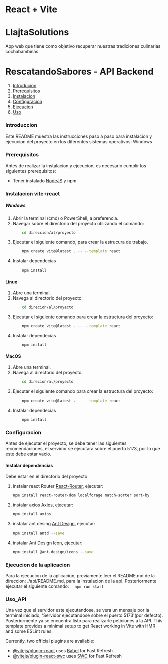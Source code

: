# React + Vite

# LlajtaSolutions
App web que tiene como objetivo recuperar nuestras tradiciones culinarias cochabambinas


# RescatandoSabores - API Backend
1. [Introducion](#Introduccion)
2. [Prerequisitos](#Prerequisitos_API)
3. [Instalacion](#Instalacion_API)
4. [Configuracion](#Configuracion_API)
5. [Ejecucion](#ejecucion-de-la-aplicacion)
6. [Uso](#Uso_Backend)

### Introduccion
Este README muestra las instrucciones paso a paso para instalacion y ejecucion del proyecto en los diferentes sistemas operativos: Windows

### Prerequisitos
Antes de realizar la instalacion y ejecucion, es necesario cumplir los siguientes prerequisitos: 
- Tener instalado [NodeJS](https://nodejs.org/en) y npm.

### Instalacion [vite+react](https://vitejs.dev/guide/)
##### Windows 
1. Abrir la terminal (cmd) o PowerShell, a preferencia. 
2. Navegar sobre el directorio del proyecto utilizando el comando: 
    ```bash
        cd direccion/al/proyecto
    ```
3. Ejecutar el siguiente comando, para crear la estrucura de trabajo. 
    ```bash
        npm create vite@latest . -- --template react
    ```
4. Instalar dependecias 
    ```bash
        npm install
    ```

#### Linux
1. Abre una terminal. 
2. Navega al directorio del proyecto: 
    ```bash 
        cd direcion/al/proyecto
    ```
3. Ejecutar el siguiente comando para crear la estructura del proyecto: 
    ```bash 
        npm create vite@latest . -- --template react
    ```
4. Instalar dependecias 
    ```bash
        npm install
    ```

#### MacOS
1. Abre una terminal. 
2. Navega al directorio del proyecto: 
    ```bash 
        cd direcion/al/proyecto
    ```
3. Ejecutar el siguiente comando para crear la estructura del proyecto: 
    ```bash 
        npm create vite@latest . -- --template react
    ```
4. Instalar dependecias 
    ```bash
        npm install
    ```
### Configuracion
Antes de ejecutar el proyecto, se debe tener las siguientes recomendaciones, el servidor se ejecutara sobre el puerto 5173, por lo que este debe estar vacio. 
#### Instalar dependencias
Debe estar en el directorio del proyecto
1. instalar react Router [React-Router](https://reactrouter.com/en/main/start/tutorial), ejecutar:
    ```bash
    npm install react-router-dom localforage match-sorter sort-by
    ```
1. instalar axios [Axios](https://axios-http.com/docs/intro), ejecutar:
    ```bash
    npm install axios
    ```
1. instalar ant desing [Ant Design](https://ant.design/docs/react/introduce), ejecutar:
    ```bash
    npm install antd --save
    ```
1. instalar Ant Design Icon, ejecutar:
    ```bash
    npm install @ant-design/icons --save
    ```
### Ejecucion de la aplicacion
Para la ejecucion de la aplicacion, previamente leer el README.md de la direccion: ./api/README.md, para la instalacion de la api. Posteriormente ejecutar el siguiente comando: 
    ```  
    npm run start
    ```
### Uso_API
Una vez que el servidor este ejecutandose, se vera un mensaje por la terminal iniciado, 'Servidor ejecutandose sobre el puerto 5173'(por defecto). Posteriormente ya se encuentra listo para realizarle peticiones a la API. 
This template provides a minimal setup to get React working in Vite with HMR and some ESLint rules.

Currently, two official plugins are available:

- [@vitejs/plugin-react](https://github.com/vitejs/vite-plugin-react/blob/main/packages/plugin-react/README.md) uses [Babel](https://babeljs.io/) for Fast Refresh
- [@vitejs/plugin-react-swc](https://github.com/vitejs/vite-plugin-react-swc) uses [SWC](https://swc.rs/) for Fast Refresh